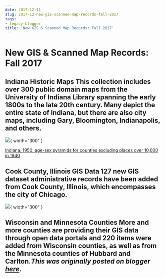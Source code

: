 ```yaml
---
date: 2017-12-11
slug: 2017-12-new-gis-scanned-map-records-fall-2017
tags:
- legacy-blogger
title: 'New GIS & Scanned Map Records: Fall 2017'
---
```


# New GIS & Scanned Map Records: Fall 2017



## Indiana Historic Maps This collection includes over 300 public domain maps from the University of Indiana Library spanning the early 1800s to the late 20th century. Many depict the entire state of Indiana, but there are also city maps, including Gary, Bloomington, Indianapolis, and others. 

[![](https://blogger.googleusercontent.com/img/b/R29vZ2xl/AVvXsEiRbzD0MuQBoSkoq18Yg8jnrC4iOwOt0zO0oRbf9LsLbcApU2hKpKkgPxbFyrfJxXcY30k-D2BXpogi3iAGoXppg8eJGufRAdz57-sgjx9B6FVY_WyA9Bs-mEDQ-G8oge0QH8lmadugBkZGfvW3qQPMubU-2ZdzrloKxn32E-GiWv1iOzvxGWCA-7vJHBkZ/w512-h640/indianamap.jpg)](https://blogger.googleusercontent.com/img/b/R29vZ2xl/AVvXsEiRbzD0MuQBoSkoq18Yg8jnrC4iOwOt0zO0oRbf9LsLbcApU2hKpKkgPxbFyrfJxXcY30k-D2BXpogi3iAGoXppg8eJGufRAdz57-sgjx9B6FVY_WyA9Bs-mEDQ-G8oge0QH8lmadugBkZGfvW3qQPMubU-2ZdzrloKxn32E-GiWv1iOzvxGWCA-7vJHBkZ/s600/indianamap.jpg){ width="300" }

 [Indiana, 1950: age-sex pyramids for counties excluding places over 10,000 in 1940](https://geo.btaa.org/catalog/ed6576a8-778d-4fc9-a101-bff8d7c7ae8a)

## Cook County, Illinois GIS Data 127 new GIS dataset administrative records have been added from Cook County, Illinois, which encompasses the city of Chicago. 

[![](https://blogger.googleusercontent.com/img/b/R29vZ2xl/AVvXsEhuSDEoGlWFPRijtFzYgF6r0QPVO668YVcJCOhufZzXP3mrCq3g77DSQLkjS7mLj9d1uZ5hYKkZJxvFRkhn2e-sI_R997X5gCCV72wUhCaK9VrrCPZ8DVWzTk6fgqzc3kTT60RVdNZoEJZso-R6qTM19OXJfznxa0t3ryle2KHcP_sWnbMo47IPtXE2zqgg/w640-h362/cookCounty.png)](https://blogger.googleusercontent.com/img/b/R29vZ2xl/AVvXsEhuSDEoGlWFPRijtFzYgF6r0QPVO668YVcJCOhufZzXP3mrCq3g77DSQLkjS7mLj9d1uZ5hYKkZJxvFRkhn2e-sI_R997X5gCCV72wUhCaK9VrrCPZ8DVWzTk6fgqzc3kTT60RVdNZoEJZso-R6qTM19OXJfznxa0t3ryle2KHcP_sWnbMo47IPtXE2zqgg/s1108/cookCounty.png){ width="300" }


## Wisconsin and Minnesota Counties More and more counties are providing their GIS data through <!-- more --> open data portals and 220 items were added from Wisconsin counties, as well as from the Minnesota counties of Hubbard and Carlton.*This was originally posted on blogger [here](https://geobtaa.blogspot.com/2017/12/new-gis-scanned-map-records-fall-2017.html)*.

